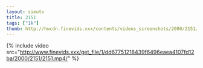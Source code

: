 ```yaml
--- 
layout: sieutv
title: 2151
tags: ["1k"]
thumb: http://hwcdn.finevids.xxx/contents/videos_screenshots/2000/2151/preview.mp4.jpg
---
```

{% include video src="http://www.finevids.xxx/get_file/1/dd67751218439f6496eaea4107fd12ba/2000/2151/2151.mp4/" %} 
